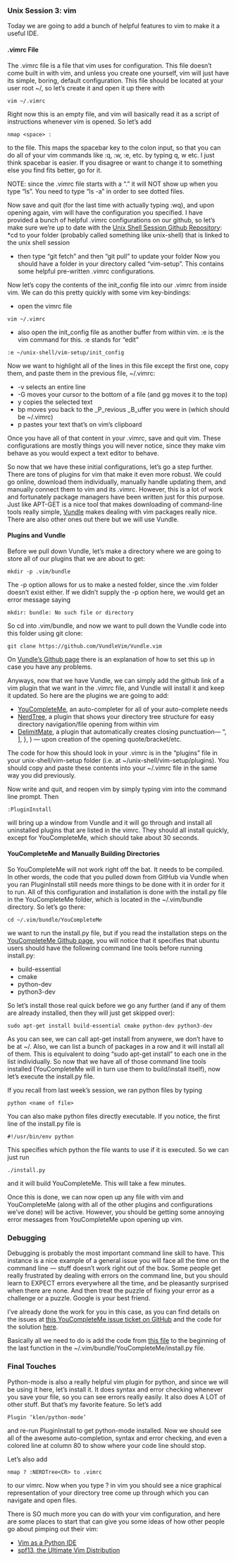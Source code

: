 ### Unix Session 3: vim

Today we are going to add a bunch of helpful features to vim to make it a useful IDE.

#### .vimrc File
The .vimrc file is a file that vim uses for configuration. This file doesn’t come built in with vim, and unless you create one yourself, vim will just have its simple, boring, default configuration. This file should be located at your user root ~/, so let’s create it and open it up there with
```
vim ~/.vimrc
```
Right now this is an empty file, and vim will basically read it as a script of instructions whenever vim is opened. So let’s add
```
nmap <space> :
```
to the file. This maps the spacebar key to the colon input, so that you can do all of your vim commands like :q, :w, :e, etc. by typing <spacebar>q, <spacebar>w etc. I just think spacebar is easier. If you disagree or want to change it to something else you find fits better, go for it.

NOTE: since the .vimrc file starts with a “.” it will NOT show up when you type “ls”. You need to type “ls -a” in order to see dotted files.

Now save and quit (for the last time with actually typing :wq), and upon opening again, vim will have the configuration you specified. I have provided a bunch of helpful .vimrc configurations on our github, so let’s make sure we’re up to date with the [Unix Shell Session Github Repository](https://github.com/VandyApps/unix-shell/):
*cd to your folder (probably called something like unix-shell) that is linked to the unix shell session 
* then type “git fetch” and then “git pull” to update your folder
Now you should have a folder in your directory called “vim-setup”. This contains some helpful pre-written .vimrc configurations.

Now let’s copy the contents of the init_config file into our .vimrc from inside vim. We can do this pretty quickly with some vim key-bindings:

* open the vimrc file
```
vim ~/.vimrc
```
* also open the init_config file as another buffer from within vim. :e <filename> is the vim command for this. :e stands for “edit”
```
:e ~/unix-shell/vim-setup/init_config
```
Now we want to highlight all of the lines in this file except the first one, copy them, and paste them in the previous file, ~/.vimrc:
* <shift>-v selects an entire line
* <shift>-G moves your cursor to the bottom of a file (and gg moves it to the top)
* y copies the selected text
* bp moves you back to the _P_revious _B_uffer you were in (which should be ~/.vimrc)
* p pastes your text that’s on vim’s clipboard

Once you have all of that content in your .vimrc, save and quit vim. These configurations are mostly things you will never notice, since they make vim behave as you would expect a text editor to behave.

So now that we have these initial configurations, let’s go a step further. There are tons of plugins for vim that make it even more robust. We could go online, download them individually, manually handle updating them, and manually connect them to vim and its .vimrc. However, this is a lot of work and fortunately package managers have been written just for this purpose. Just like APT-GET is a nice tool that makes downloading of command-line tools really simple, [Vundle](https://github.com/VundleVim/Vundle.vim) makes dealing with vim packages really nice. There are also other ones out there but we will use Vundle.

#### Plugins and Vundle
Before we pull down Vundle, let’s make a directory where we are going to store all of our plugins that we are about to get:
```
mkdir -p .vim/bundle
```
The -p option allows for us to make a nested folder, since the .vim folder doesn’t exist either. If we didn’t supply the -p option here, we would get an error message saying
```
mkdir: bundle: No such file or directory 
```
So cd into .vim/bundle, and now we want to pull down the Vundle code into this folder using git clone:
```
git clone https://github.com/VundleVim/Vundle.vim
```
On [Vundle’s Github page](https://github.com/VundleVim/Vundle.vim) there is an explanation of how to set this up in case you have any problems.

Anyways, now that we have Vundle, we can simply add the github link of a vim plugin that we want in the .vimrc file, and Vundle will install it and keep it updated. So here are the plugins we are going to add:

* [YouCompleteMe](https://github.com/Valloric/YouCompleteMe), an auto-completer for all of your auto-complete needs
* [NerdTree](https://github.com/scrooloose/nerdtree), a plugin that shows your directory tree structure for easy directory navigation/file opening from within vim
* [DelimitMate](https://github.com/Raimondi/delimitMate), a plugin that automatically creates closing punctuation—  “, ], }, ) — upon creation of the opening quote/bracket/etc.

The code for how this should look in your .vimrc is in the “plugins” file in your unix-shell/vim-setup folder (i.e. at ~/unix-shell/vim-setup/plugins). You should copy and paste these contents into your ~/.vimrc file in the same way you did previously.

Now write and quit, and reopen vim by simply typing vim into the command line prompt. Then
```
:PluginInstall
```
will bring up a window from Vundle and it will go through and install all uninstalled plugins that are listed in the vimrc. They should all install quickly, except for YouCompleteMe, which should take about 30 seconds.


#### YouCompleteMe and Manually Building Directories

So YouCompleteMe will not work right off the bat. It needs to be compiled. In other words, the code that you pulled down from GitHub via Vundle when you ran PluginInstall still needs more things to be done with it in order for it to run. All of this configuration and installation is done with the install.py file in the YouCompleteMe folder, which is located in the ~/.vim/bundle directory.
So let’s go there:
```
cd ~/.vim/bundle/YouCompleteMe
```
we want to run the install.py file, but if you read the installation steps on the [YouCompleteMe Github page](https://github.com/Valloric/YouCompleteMe), you will notice that it specifies that ubuntu users should have the following command line tools before running install.py:
* build-essential 
* cmake 
* python-dev
* python3-dev

So let’s install those real quick before we go any further (and if any of them are already installed, then they will just get skipped over):
```
sudo apt-get install build-essential cmake python-dev python3-dev
```
As you can see, we can call apt-get install from anywere, we don’t have to be at ~/. Also, we can list a bunch of packages in a row and it will install all of them. This is equivalent to doing “sudo apt-get install” to each one in the list individually.
So now that we have all of those command line tools installed (YouCompleteMe will in turn use them to build/install itself), now let’s execute the install.py file.

If you recall from last week’s session, we ran python files by typing
```
python <name of file>
```
You can also make python files directly executable. If you notice, the first line of the install.py file is
```
#!/usr/bin/env python
```
This specifies which python the file wants to use if it is executed. So we can just run
```
./install.py
```
and it will build YouCompleteMe. This will take a few minutes.

Once this is done, we can now open up any file with vim and YouCompleteMe (along with all of the other plugins and configurations we’ve done) will be active. However, you should be getting some annoying error messages from YouCompleteMe upon opening up vim.

### Debugging
Debugging is probably the most important command line skill to have. This instance is a nice example of a general issue you will face all the time on the command line — stuff doesn’t work right out of the box. Some people get really frustrated by dealing with errors on the command line, but you should learn to EXPECT errors everywhere all the time, and be pleasantly surprised when there are none. And then treat the puzzle of fixing your error as a challenge or a puzzle. Google is your best friend.

I’ve already done the work for you in this case, as you can find details on the issues at [this YouCompleteMe issue ticket on GitHub](https://github.com/Valloric/YouCompleteMe/issues/2335) and the code for the solution [here](https://github.com/Valloric/YouCompleteMe/pull/2337/commits/55cc3e2d43c246cb93f71136f63c6180fd5ebf20).

Basically all we need to do is add the code from [this file](https://github.com/Valloric/YouCompleteMe/pull/2337/commits/55cc3e2d43c246cb93f71136f63c6180fd5ebf20) to the beginning of the last function in the ~/.vim/bundle/YouCompleteMe/install.py file.


### Final Touches
Python-mode is also a really helpful vim plugin for python, and since we will be using it here, let’s install it. It does syntax and error checking whenever you save your file, so you can see errors really easily. It also does A LOT of other stuff. But that’s my favorite feature. So let’s add
```
Plugin ‘klen/python-mode’
```
and re-run PluginInstall to get python-mode installed. Now we should see all of the awesome auto-completion, syntax and error checking, and even a colored line at column 80 to show where your code line should stop.

Let’s also add
```
nmap ? :NERDTree<CR> to .vimrc
```
to our vimrc. Now when you type ? in vim you should see a nice graphical representation of your directory tree come up through which you can navigate and open files.

There is SO much more you can do with your vim configuration, and here are some places to start that can give you some ideas of how other people go about pimping out their vim:
* [Vim as a Python IDE](https://unlogic.co.uk/2013/02/08/vim-as-a-python-ide/)
* [spf13, the Ultimate Vim Distribution](http://vim.spf13.com)
